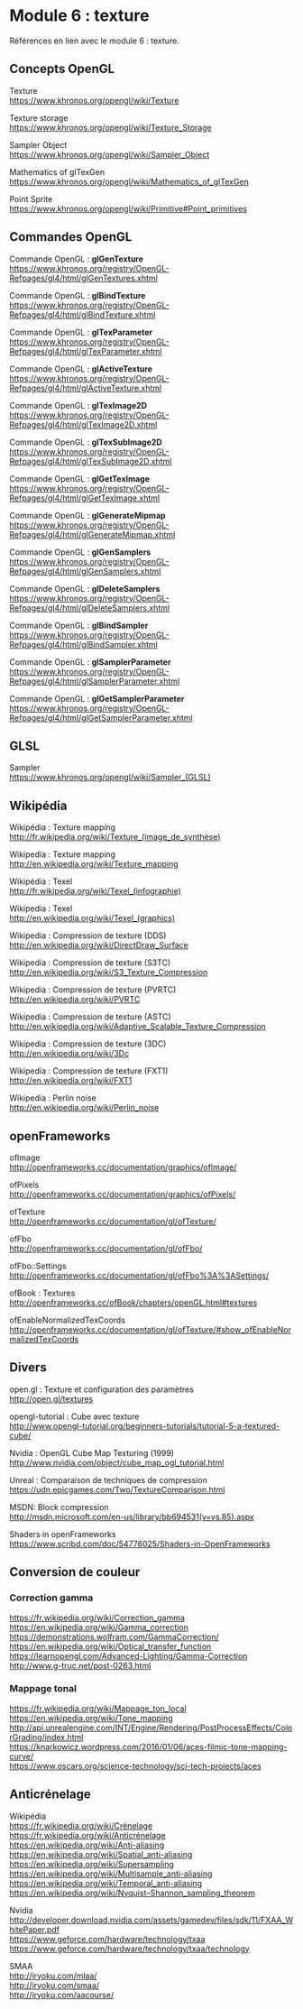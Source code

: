 # Module 6 : texture

Références en lien avec le module 6 : texture.

## Concepts OpenGL

Texture  
https://www.khronos.org/opengl/wiki/Texture

Texture storage  
https://www.khronos.org/opengl/wiki/Texture_Storage

Sampler Object  
https://www.khronos.org/opengl/wiki/Sampler_Object

Mathematics of glTexGen  
https://www.khronos.org/opengl/wiki/Mathematics_of_glTexGen

Point Sprite  
https://www.khronos.org/opengl/wiki/Primitive#Point_primitives

## Commandes OpenGL

Commande OpenGL : **glGenTexture**  
https://www.khronos.org/registry/OpenGL-Refpages/gl4/html/glGenTextures.xhtml

Commande OpenGL : **glBindTexture**  
https://www.khronos.org/registry/OpenGL-Refpages/gl4/html/glBindTexture.xhtml

Commande OpenGL : **glTexParameter**  
https://www.khronos.org/registry/OpenGL-Refpages/gl4/html/glTexParameter.xhtml

Commande OpenGL : **glActiveTexture**  
https://www.khronos.org/registry/OpenGL-Refpages/gl4/html/glActiveTexture.xhtml

Commande OpenGL : **glTexImage2D**  
https://www.khronos.org/registry/OpenGL-Refpages/gl4/html/glTexImage2D.xhtml

Commande OpenGL : **glTexSubImage2D**  
https://www.khronos.org/registry/OpenGL-Refpages/gl4/html/glTexSubImage2D.xhtml

Commande OpenGL : **glGetTexImage**  
https://www.khronos.org/registry/OpenGL-Refpages/gl4/html/glGetTexImage.xhtml

Commande OpenGL : **glGenerateMipmap**  
https://www.khronos.org/registry/OpenGL-Refpages/gl4/html/glGenerateMipmap.xhtml

Commande OpenGL : **glGenSamplers**  
https://www.khronos.org/registry/OpenGL-Refpages/gl4/html/glGenSamplers.xhtml

Commande OpenGL : **glDeleteSamplers**  
https://www.khronos.org/registry/OpenGL-Refpages/gl4/html/glDeleteSamplers.xhtml

Commande OpenGL : **glBindSampler**  
https://www.khronos.org/registry/OpenGL-Refpages/gl4/html/glBindSampler.xhtml

Commande OpenGL : **glSamplerParameter**  
https://www.khronos.org/registry/OpenGL-Refpages/gl4/html/glSamplerParameter.xhtml

Commande OpenGL : **glGetSamplerParameter**  
https://www.khronos.org/registry/OpenGL-Refpages/gl4/html/glGetSamplerParameter.xhtml

## GLSL

Sampler  
https://www.khronos.org/opengl/wiki/Sampler_(GLSL)

## Wikipédia

Wikipédia : Texture mapping  
http://fr.wikipedia.org/wiki/Texture_(image_de_synthèse)

Wikipedia : Texture mapping  
http://en.wikipedia.org/wiki/Texture_mapping

Wikipédia : Texel  
http://fr.wikipedia.org/wiki/Texel_(infographie)

Wikipedia : Texel  
http://en.wikipedia.org/wiki/Texel_(graphics)

Wikipedia : Compression de texture (DDS)  
http://en.wikipedia.org/wiki/DirectDraw_Surface

Wikipedia : Compression de texture (S3TC)  
http://en.wikipedia.org/wiki/S3_Texture_Compression

Wikipedia : Compression de texture (PVRTC)  
http://en.wikipedia.org/wiki/PVRTC

Wikipedia : Compression de texture (ASTC)  
http://en.wikipedia.org/wiki/Adaptive_Scalable_Texture_Compression

Wikipedia : Compression de texture (3DC)  
http://en.wikipedia.org/wiki/3Dc

Wikipedia : Compression de texture (FXT1)  
http://en.wikipedia.org/wiki/FXT1

Wikipedia : Perlin noise  
http://en.wikipedia.org/wiki/Perlin_noise

## openFrameworks

ofImage  
http://openframeworks.cc/documentation/graphics/ofImage/

ofPixels  
http://openframeworks.cc/documentation/graphics/ofPixels/

ofTexture  
http://openframeworks.cc/documentation/gl/ofTexture/

ofFbo  
http://openframeworks.cc/documentation/gl/ofFbo/

ofFbo::Settings  
http://openframeworks.cc/documentation/gl/ofFbo%3A%3ASettings/

ofBook : Textures  
http://openframeworks.cc/ofBook/chapters/openGL.html#textures

ofEnableNormalizedTexCoords  
http://openframeworks.cc/documentation/gl/ofTexture/#show_ofEnableNormalizedTexCoords

## Divers

open.gl : Texture et configuration des paramètres  
http://open.gl/textures

opengl-tutorial : Cube avec texture  
http://www.opengl-tutorial.org/beginners-tutorials/tutorial-5-a-textured-cube/

Nvidia : OpenGL Cube Map Texturing (1999)  
http://www.nvidia.com/object/cube_map_ogl_tutorial.html

Unreal : Comparaison de techniques de compression  
https://udn.epicgames.com/Two/TextureComparison.html

MSDN: Block compression  
http://msdn.microsoft.com/en-us/library/bb694531(v=vs.85).aspx

Shaders in openFrameworks  
https://www.scribd.com/doc/54776025/Shaders-in-OpenFrameworks

## Conversion de couleur

### Correction gamma
https://fr.wikipedia.org/wiki/Correction_gamma  
https://en.wikipedia.org/wiki/Gamma_correction  
https://demonstrations.wolfram.com/GammaCorrection/  
https://en.wikipedia.org/wiki/Optical_transfer_function  
https://learnopengl.com/Advanced-Lighting/Gamma-Correction  
http://www.g-truc.net/post-0263.html

### Mappage tonal
https://fr.wikipedia.org/wiki/Mappage_ton_local  
https://en.wikipedia.org/wiki/Tone_mapping  
http://api.unrealengine.com/INT/Engine/Rendering/PostProcessEffects/ColorGrading/index.html  
https://knarkowicz.wordpress.com/2016/01/06/aces-filmic-tone-mapping-curve/  
https://www.oscars.org/science-technology/sci-tech-projects/aces

## Anticrénelage

Wikipédia  
https://fr.wikipedia.org/wiki/Crénelage  
https://fr.wikipedia.org/wiki/Anticrénelage  
https://en.wikipedia.org/wiki/Anti-aliasing  
https://en.wikipedia.org/wiki/Spatial_anti-aliasing  
https://en.wikipedia.org/wiki/Supersampling  
https://en.wikipedia.org/wiki/Multisample_anti-aliasing  
https://en.wikipedia.org/wiki/Temporal_anti-aliasing  
https://en.wikipedia.org/wiki/Nyquist–Shannon_sampling_theorem

Nvidia  
http://developer.download.nvidia.com/assets/gamedev/files/sdk/11/FXAA_WhitePaper.pdf  
https://www.geforce.com/hardware/technology/txaa  
https://www.geforce.com/hardware/technology/txaa/technology

SMAA  
http://iryoku.com/mlaa/  
http://iryoku.com/smaa/  
http://iryoku.com/aacourse/
